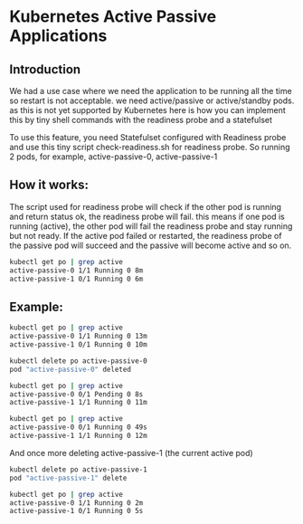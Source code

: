 # Kubernetes Active Passive Applications

## Introduction

We had a use case where we need the application to be running all the time so restart is not acceptable. we need active/passive or active/standby pods. as this is not yet supported by Kubernetes here is how you can implement this by tiny shell commands with the readiness probe and a statefulset

To use this feature, you need Statefulset configured with Readiness probe and use this tiny script check-readiness.sh for readiness probe.
So running 2 pods, for example, active-passive-0, active-passive-1

## How it works:
The script used for readiness probe will check if the other pod is running and return status ok, the readiness probe will fail. this means if one pod is running (active), the other pod will fail the readiness probe and stay running but not ready. If the active pod failed or restarted, the readiness probe of the passive pod will succeed and the passive will become active and so on.

```bash
kubectl get po | grep active
active-passive-0 1/1 Running 0 8m
active-passive-1 0/1 Running 0 6m
```

## Example:

```bash
kubectl get po | grep active
active-passive-0 1/1 Running 0 13m
active-passive-1 0/1 Running 0 10m
```
```bash
kubectl delete po active-passive-0
pod "active-passive-0" deleted
```
```bash
kubectl get po | grep active
active-passive-0 0/1 Pending 0 8s
active-passive-1 1/1 Running 0 11m
```
```bash
kubectl get po | grep active
active-passive-0 0/1 Running 0 49s
active-passive-1 1/1 Running 0 12m
```

And once more deleting active-passive-1 (the current active pod)
```bash
kubectl delete po active-passive-1
pod "active-passive-1" delete
```
```bash
kubectl get po | grep active
active-passive-0 1/1 Running 0 2m
active-passive-1 0/1 Running 0 5s
```
